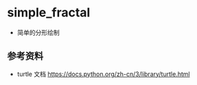 # simple_fractal
* 简单的分形绘制


## 参考资料
* turtle 文档 https://docs.python.org/zh-cn/3/library/turtle.html

